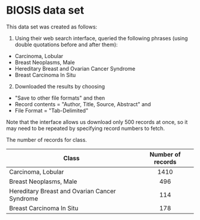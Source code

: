 # BIOSIS data set

This data set was created as follows:

1. Using their web search interface, queried the following phrases (using double quotations before and after them):

* Carcinoma, Lobular
* Breast Neoplasms, Male
* Hereditary Breast and Ovarian Cancer Syndrome
* Breast Carcinoma In Situ

2. Downloaded the results by choosing 

* "Save to other file formats" and then
* Record contents = "Author, Title, Source, Abstract" and 
* File Format = "Tab-Delimited"

Note that the interface allows us download only 500 records at once, so it may need to be repeated by specifying record numbers to fetch.

The number of records for class.

Class | Number of records
------|:----------------:
Carcinoma, Lobular | 1410
Breast Neoplasms, Male | 496
Hereditary Breast and Ovarian Cancer Syndrome | 114
Breast Carcinoma In Situ | 178
